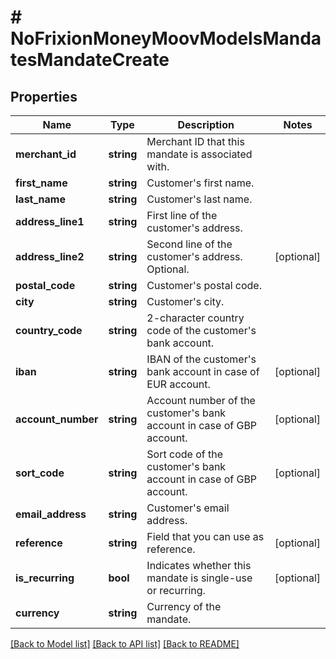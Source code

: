 # # NoFrixionMoneyMoovModelsMandatesMandateCreate

## Properties

Name | Type | Description | Notes
------------ | ------------- | ------------- | -------------
**merchant_id** | **string** | Merchant ID that this mandate is associated with. |
**first_name** | **string** | Customer&#39;s first name. |
**last_name** | **string** | Customer&#39;s last name. |
**address_line1** | **string** | First line of the customer&#39;s address. |
**address_line2** | **string** | Second line of the customer&#39;s address. Optional. | [optional]
**postal_code** | **string** | Customer&#39;s postal code. |
**city** | **string** | Customer&#39;s city. |
**country_code** | **string** | 2-character country code of the customer&#39;s bank account. |
**iban** | **string** | IBAN of the customer&#39;s bank account in case of EUR account. | [optional]
**account_number** | **string** | Account number of the customer&#39;s bank account in case of GBP account. | [optional]
**sort_code** | **string** | Sort code of the customer&#39;s bank account in case of GBP account. | [optional]
**email_address** | **string** | Customer&#39;s email address. |
**reference** | **string** | Field that you can use as reference. | [optional]
**is_recurring** | **bool** | Indicates whether this mandate is single-use or recurring. | [optional]
**currency** | **string** | Currency of the mandate. |

[[Back to Model list]](../../README.md#models) [[Back to API list]](../../README.md#endpoints) [[Back to README]](../../README.md)
